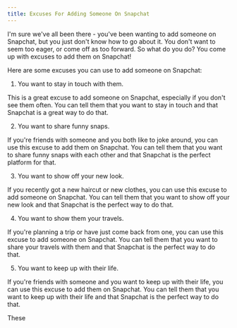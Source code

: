 ```yaml
---
title: Excuses For Adding Someone On Snapchat
---
```


I'm sure we've all been there - you've been wanting to add someone on Snapchat, but you just don't know how to go about it. You don't want to seem too eager, or come off as too forward. So what do you do? You come up with excuses to add them on Snapchat! 

Here are some excuses you can use to add someone on Snapchat: 

1. You want to stay in touch with them. 

This is a great excuse to add someone on Snapchat, especially if you don't see them often. You can tell them that you want to stay in touch and that Snapchat is a great way to do that.

2. You want to share funny snaps. 

If you're friends with someone and you both like to joke around, you can use this excuse to add them on Snapchat. You can tell them that you want to share funny snaps with each other and that Snapchat is the perfect platform for that.

3. You want to show off your new look. 

If you recently got a new haircut or new clothes, you can use this excuse to add someone on Snapchat. You can tell them that you want to show off your new look and that Snapchat is the perfect way to do that.

4. You want to show them your travels. 

If you're planning a trip or have just come back from one, you can use this excuse to add someone on Snapchat. You can tell them that you want to share your travels with them and that Snapchat is the perfect way to do that.

5. You want to keep up with their life. 

If you're friends with someone and you want to keep up with their life, you can use this excuse to add them on Snapchat. You can tell them that you want to keep up with their life and that Snapchat is the perfect way to do that.

These